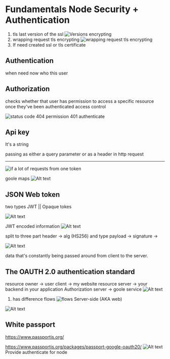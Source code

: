 # Fundamentals Node Security + Authentication

1. tls last version of the ssl ![Versions encrypting ](image.png)
2. wrapping request tls encrypting ![wrapping request tls encrypting](image-1.png)
3. If need created  ssl or tls certificate

## Authentication

when need now who this user

## Authorization

checks whether that user has permission
to access a specific resource once they've been authenticated
access control

![status code](image-2.png)
404 permission
401 authenticate

## Api key

It's a string

passing as either a query parameter or as a header in http request
****
![if a lot of requests from one token](image-3.png)

goole maps
![Alt text](image-4.png)

## JSON Web token

two types JWT || Opaque tokes

![Alt text](image-5.png)

JWT encoded information
![Alt text](image-6.png)

split to three part
header -> alg (HS256) and type
payload ->
signature ->

![Alt text](image-7.png)

data that's constantly being passed around from client to the server.

## The OAUTH 2.0 authentication standard

resource owner -> user
client -> my website
resource server -> your backend in your application
Authorization server -> goole service
![Alt text](image-8.png)

1. has difference flows
![flows](image-9.png)
   Server-side (AKA web)

![Alt text](image-10.png)

## White passport

<https://www.passportjs.org/>

<https://www.passportjs.org/packages/passport-google-oauth20/>
![Alt text](image-11.png)
Provide authenticate for node
